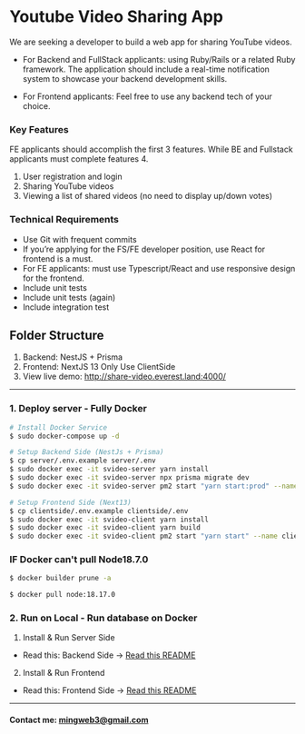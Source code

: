# Youtube Video Sharing App

We are seeking a developer to build a web app for sharing YouTube videos.

- For Backend and FullStack applicants: using Ruby/Rails or a related Ruby framework. The application should include a real-time notification system to showcase your backend development skills.

- For Frontend applicants: Feel free to use any backend tech of your choice.

### Key Features

FE applicants should accomplish the first 3 features. While BE and Fullstack applicants must complete features 4.

1. User registration and login
2. Sharing YouTube videos
3. Viewing a list of shared videos (no need to display up/down votes)

### Technical Requirements

- Use Git with frequent commits
- If you’re applying for the FS/FE developer position, use React for frontend is a must.
- For FE applicants: must use Typescript/React and use responsive design for the frontend.
- Include unit tests
- Include unit tests (again)
- Include integration test

## Folder Structure

1. Backend: NestJS + Prisma
2. Frontend: NextJS 13 Only Use ClientSide
3. View live demo: http://share-video.everest.land:4000/

-----------------------------------------------

### 1. Deploy server - Fully Docker

```bash
# Install Docker Service
$ sudo docker-compose up -d

# Setup Backend Side (NestJs + Prisma)
$ cp server/.env.example server/.env
$ sudo docker exec -it svideo-server yarn install
$ sudo docker exec -it svideo-server npx prisma migrate dev
$ sudo docker exec -it svideo-server pm2 start "yarn start:prod" --name server

# Setup Frontend Side (Next13)
$ cp clientside/.env.example clientside/.env
$ sudo docker exec -it svideo-client yarn install
$ sudo docker exec -it svideo-client yarn build
$ sudo docker exec -it svideo-client pm2 start "yarn start" --name client 
```

### IF Docker can't pull Node18.7.0

```bash
$ docker builder prune -a 

$ docker pull node:18.17.0
```

### 2. Run on Local - Run database on Docker

1. Install & Run Server Side 

- Read this: Backend Side -> [Read this README](https://github.com/mingweb3/share_video/blob/master/server/README.md)

2. Install & Run Frontend

- Read this: Frontend Side -> [Read this README](https://github.com/mingweb3/share_video/blob/master/clientside/README.md)
 
---

#### Contact me: mingweb3@gmail.com
